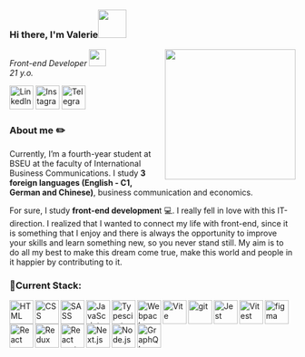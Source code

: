 ### Hi there, I'm Valerie<img src="https://media.giphy.com/media/mGcNjsfWAjY5AEZNw6/giphy.gif" width="50"></h2>
<img align='right' src="https://media.giphy.com/media/ieyl9zmCjO4b4t6qoY/giphy.gif" width="230">
<p><em>Front-end Developer <img src="https://media.giphy.com/media/fYSnHlufseco8Fh93Z/giphy.gif" width="30"></br>21 y.o.</em></p>

<a href="https://www.linkedin.com/in/%D0%B2%D0%B0%D0%BB%D0%B5%D1%80%D0%B8%D1%8F-%D0%B8%D0%B2%D0%B0%D1%88%D0%BA%D0%B5%D0%B2%D0%B8%D1%87-a19124256/" target="_blank"> <img src="https://www.redkeynetwork.org/resources/Pictures/Linkedin-01.png" alt="LinkedIn" title="LinkedIn" height='42px'/></a>
<a href="https://www.instagram.com/valeria__ivashkevich/" target="_blank"> <img src="https://telegra.ph/file/0361444e5f307c49f758b.png" alt="Instagram" title="Instagram" height='42px'/></a>
<a href="https://t.me/valerjanochka" target="_blank"> <img src="https://mir-rast.ru/wp-content/uploads/2023/11/telegram_icon.png" alt="Telegram" title="Telegram" height='42px'/></a>

### About me :pencil2:
Currently, I’m a fourth-year student at BSEU at the faculty of International Business Communications. I study **3 foreign languages (English - С1, German and Chinese)**, business communication and economics. 

For sure, I study **front-end developmen**t :computer:. I really fell in love with this IT-direction. I realized that I wanted to connect my life with front-end, since it is something that I enjoy and there is always the opportunity to improve your skills and learn something new, so you never stand still. My aim is to do all my best to make this dream come true, make this world and people in it happier by contributing to it.

### 🔨Current Stack:
<a href="https://www.figma.com/" target="_blank"> <img src="https://raw.githubusercontent.com/rahul-jha98/github_readme_icons/main/language_and_tools/square/figma/figma.svg" alt="figma" title="figma" height='42px'/> </a>
<img align="left" alt="HTML" height ="42px"  title="HTML" src="https://2.bp.blogspot.com/-gRcP5tUNa18/VVjaYKKafEI/AAAAAAAAEmM/TlFNdSVC7Pw/s1600/pengertian%2Bhtml%2Bfungsi%2Bhtml%2Bsejarah%2Bhtml.png">
<img align="left" alt="CSS" height ="42px"  title="CSS" src="https://umk-web.com/assets/img/css-logo-2.png">
<img align="left" alt="SASS" height ="42px" title="SASS" src="https://user-images.githubusercontent.com/7737763/27281423-157a2abc-54ec-11e7-9830-4384d6dd410c.png">
<img align="left" alt="JavaScript" height ="42px"  title="JavaScript" src="https://upload.wikimedia.org/wikipedia/commons/thumb/9/99/Unofficial_JavaScript_logo_2.svg/320px-Unofficial_JavaScript_logo_2.svg.png">
<a href="https://www.typescriptlang.org/" target="_blank"><img align="left" alt="Typescirpt"  title="Typescript" height ="42px" src="https://raw.githubusercontent.com/rahul-jha98/github_readme_icons/main/language_and_tools/square/typescript/typescript.svg"></a>
<img align="left" alt="Webpack" height ="42px" title="Webpack" src="https://www.freedownloadlogo.com/logos/w/webpack-icon.svg">
<a href="https://vitejs.dev/" target="_blank"><img align="left" alt="Vite" height ="42px" title="Vite" src="https://www.svgrepo.com/show/374167/vite.svg"></a>
<a href="https://git-scm.com/" target="_blank"> <img src="https://raw.githubusercontent.com/rahul-jha98/github_readme_icons/main/language_and_tools/square/git-scm/git-scm.svg" align="left" alt="git" title="git" height='42px'/> </a>
<a href="https://jestjs.io/ru/docs/getting-started" target="_blank"><img align="left" alt="Jest" height ="42px"  title="Jest" src="https://www.svgrepo.com/show/373701/jest-snapshot.svg"></a>
<a href="https://vitest.dev/config/#root" target="_blank"><img align="left" alt="Vitest" height ="42px"  title="Vitest" src="https://logowik.com/content/uploads/images/vitest-testing-framework8886.logowik.com.webp"></a>
<a href="https://react.dev/" target="_blank"><img src="https://www.svgrepo.com/show/452092/react.svg" alt="React" title="React" height='42px' align="left" alt="HTML" height ="42px"/></a>
<a href="https://redux.js.org/" target="_blank"><img src="https://www.svgrepo.com/show/452093/redux.svg" alt="Redux" title="Redux" height='42px' align="left" alt="HTML" height ="42px"/></a>
<a href="https://reactrouter.com/en/main" target="_blank"><img src="https://www.svgrepo.com/show/354262/react-router.svg" alt="React router" title="React router" height='42px' align="left" alt="HTML" height ="42px"/></a>
<a href="https://nextjs.org/" target="_blank"><img src="https://www.svgrepo.com/show/342062/next-js.svg" alt="Next.js" title="Next.js" height='42px' align="left" alt="HTML" height ="42px"/></a>
<a href="https://nodejs.org" target="_blank"><img align="left" alt="Node.js" height ="42px"  title="node.js" src="https://raw.githubusercontent.com/rahul-jha98/github_readme_icons/main/language_and_tools/square/node/node.svg"></a>
<a href="https://graphql.org/" target="_blank"><img align="left" alt="GraphQL" height ="42px"  title="GraphQL" src="https://www.svgrepo.com/show/353834/graphql.svg"></a>

<!--
**Valeria110/valeria110** is a ✨ _special_ ✨ repository because its `README.md` (this file) appears on your GitHub profile.

Here are some ideas to get you started:

- 🔭 I’m currently working on ...
- 🌱 I’m currently learning ...
- 👯 I’m looking to collaborate on ...
- 🤔 I’m looking for help with ...
- 💬 Ask me about ...
- 📫 How to reach me: ...
- 😄 Pronouns: ...
- ⚡ Fun fact: ...
-->
